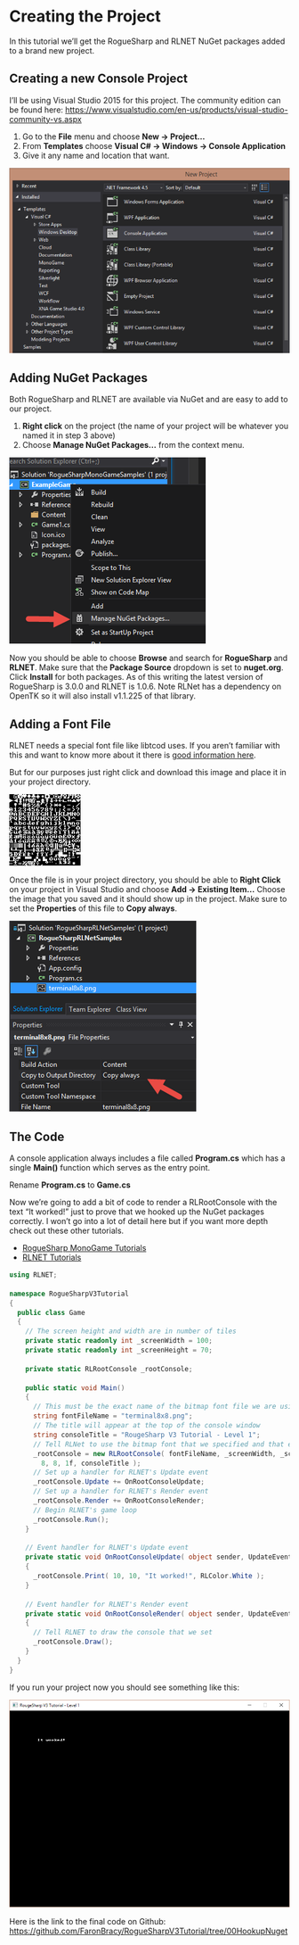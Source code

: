 # Creating the Project

In this tutorial we’ll get the RogueSharp and RLNET NuGet packages added to a brand new project.

## Creating a new Console Project

I’ll be using Visual Studio 2015 for this project. The community edition can be found here: <https://www.visualstudio.com/en-us/products/visual-studio-community-vs.aspx>

1. Go to the **File** menu and choose **New -> Project…**
1. From **Templates** choose **Visual C# -> Windows -> Console Application**
1. Give it any name and location that want.

![alt text](../images/V3Tutorial/02_consoleapplication.png "Visual Studio New Project dialog")

## Adding NuGet Packages

Both RogueSharp and RLNET are available via NuGet and are easy to add to our project.

1. **Right click** on the project (the name of your project will be whatever you named it in step 3 above)
1. Choose **Manage NuGet Packages…** from the context menu.

![alt text](../images/V3Tutorial/02_managenugetpackages.png "Visual Studio project on context menu")

Now you should be able to choose **Browse** and search for **RogueSharp** and **RLNET**. Make sure that the **Package Source** dropdown is set to **nuget.org**. Click **Install** for both packages. As of this writing the latest version of RogueSharp is 3.0.0 and RLNET is 1.0.6. Note RLNet has a dependency on OpenTK so it will also install v1.1.225 of that library.

## Adding a Font File

RLNET needs a special font file like libtcod uses. If you aren’t familiar with this and want to know more about it there is [good information here](http://roguecentral.org/doryen/data/libtcod/doc/1.5.1/html2/console_set_custom_font.html?cs=true "libtcod documentation").

But for our purposes just right click and download this image and place it in your project directory.

![alt text](../images/V3Tutorial/02_terminal8x8.png "ASCII font grid")

Once the file is in your project directory, you should be able to **Right Click** on your project in Visual Studio and choose **Add -> Existing Item…** Choose the image that you saved and it should show up in the project. Make sure to set the **Properties** of this file to **Copy always**.

![alt text](../images/V3Tutorial/02_bitmapfont.png "Visual Studio file properties pane")

## The Code

A console application always includes a file called **Program.cs** which has a single **Main()** function which serves as the entry point.

Rename **Program.cs** to **Game.cs**

Now we’re going to add a bit of code to render a RLRootConsole with the text “It worked!” just to prove that we hooked up the NuGet packages correctly. I won’t go into a lot of detail here but if you want more depth check out these other tutorials.

* [RogueSharp MonoGame Tutorials](https://roguesharp.wordpress.com/)
* [RLNET Tutorials](https://clarktravism.wordpress.com/)

```cs
using RLNET;

namespace RogueSharpV3Tutorial
{
  public class Game
  {
    // The screen height and width are in number of tiles
    private static readonly int _screenWidth = 100;
    private static readonly int _screenHeight = 70;

    private static RLRootConsole _rootConsole;

    public static void Main()
    {
      // This must be the exact name of the bitmap font file we are using or it will error.
      string fontFileName = "terminal8x8.png";
      // The title will appear at the top of the console window
      string consoleTitle = "RougeSharp V3 Tutorial - Level 1";
      // Tell RLNet to use the bitmap font that we specified and that each tile is 8 x 8 pixels
      _rootConsole = new RLRootConsole( fontFileName, _screenWidth, _screenHeight,
        8, 8, 1f, consoleTitle );
      // Set up a handler for RLNET's Update event
      _rootConsole.Update += OnRootConsoleUpdate;
      // Set up a handler for RLNET's Render event
      _rootConsole.Render += OnRootConsoleRender;
      // Begin RLNET's game loop
      _rootConsole.Run();
    }

    // Event handler for RLNET's Update event
    private static void OnRootConsoleUpdate( object sender, UpdateEventArgs e )
    {
      _rootConsole.Print( 10, 10, "It worked!", RLColor.White );
    }

    // Event handler for RLNET's Render event
    private static void OnRootConsoleRender( object sender, UpdateEventArgs e )
    {
      // Tell RLNET to draw the console that we set
      _rootConsole.Draw();
    }
  }
}
```

If you run your project now you should see something like this:

![alt text](../images/V3Tutorial/02_rootconsolerender.png "Console window It Worked")

Here is the link to the final code on Github:
<https://github.com/FaronBracy/RogueSharpV3Tutorial/tree/00HookupNuget>

